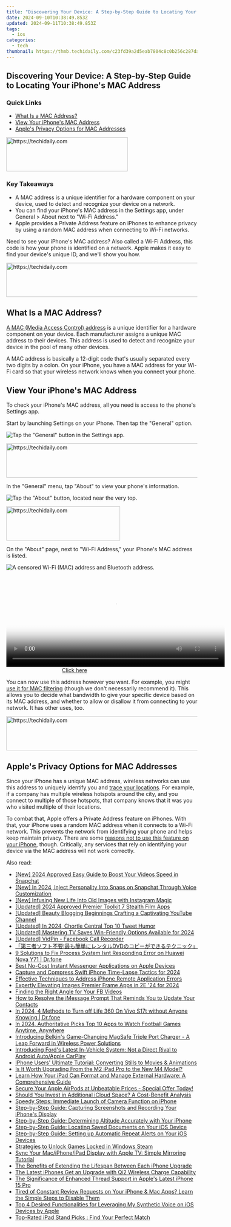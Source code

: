 ```yaml
---
title: "Discovering Your Device: A Step-by-Step Guide to Locating Your iPhone's MAC Address"
date: 2024-09-10T10:38:49.853Z
updated: 2024-09-11T10:38:49.853Z
tags:
  - ios
categories:
  - tech
thumbnail: https://thmb.techidaily.com/c23fd39a2d5eab7804c8c0b256c287da5a7d97c2d7588b0ef8db354da07eb1bf.jpg
---
```


## Discovering Your Device: A Step-by-Step Guide to Locating Your iPhone's MAC Address

### Quick Links

* [What Is a MAC Address?](https://facebook-video-content.techidaily.com/updated-2024-approved-realizing-your-potential-in-360-video-streams-for-social-media/)
* [View Your iPhone's MAC Address](https://tech-recovery.techidaily.com/your-complete-harry-potter-journey-the-right-way-to-experience-the-wizards-tale-on-screen/)
* [Apple's Privacy Options for MAC Addresses](https://fox-info.techidaily.com/in-2024-best-mobile-photography-note-taking-tools/)





<!-- affiliate ads begin -->
<a href="https://aligracehair.sjv.io/c/5597632/2135401/19272" target="_top" id="2135401">
  <img src="//a.impactradius-go.com/display-ad/19272-2135401" border="0" alt="https://techidaily.com" width="320" height="90"/>
</a>
<img height="0" width="0" src="https://aligracehair.sjv.io/i/5597632/2135401/19272" style="position:absolute;visibility:hidden;" border="0" />
<!-- affiliate ads end -->




### Key Takeaways

* A MAC address is a unique identifier for a hardware component on your device, used to detect and recognize your device on a network.
* You can find your iPhone's MAC address in the Settings app, under General > About next to "Wi-Fi Address."
* Apple provides a Private Address feature on iPhones to enhance privacy by using a random MAC address when connecting to Wi-Fi networks.

 Need to see your iPhone's MAC address? Also called a Wi-Fi Address, this code is how your phone is identified on a network. Apple makes it easy to find your device's unique ID, and we'll show you how.





<!-- affiliate ads begin -->
<a href="https://wigfever.sjv.io/c/5597632/2014854/22899" target="_top" id="2014854">
  <img src="//a.impactradius-go.com/display-ad/22899-2014854" border="0" alt="https://techidaily.com" width="728" height="90"/>
</a>
<img height="0" width="0" src="https://wigfever.sjv.io/i/5597632/2014854/22899" style="position:absolute;visibility:hidden;" border="0" />
<!-- affiliate ads end -->




##  What Is a MAC Address?

[A MAC (Media Access Control) address](https://www.howtogeek.com/764868/what-is-a-mac-address-and-how-does-it-work/) is a unique identifier for a hardware component on your device. Each manufacturer assigns a unique MAC address to their devices. This address is used to detect and recognize your device in the pool of many other devices.

 A MAC address is basically a 12-digit code that's usually separated every two digits by a colon. On your iPhone, you have a MAC address for your Wi-Fi card so that your wireless network knows when you connect your phone.

##  View Your iPhone's MAC Address

 To check your iPhone's MAC address, all you need is access to the phone's Settings app.

 Start by launching Settings on your iPhone. Then tap the "General" option.

![Tap the "General" button in the Settings app.](https://static1.howtogeekimages.com/wordpress/wp-content/uploads/2023/12/1-4.png) 





<!-- affiliate ads begin -->
<a href="https://united.elfm.net/c/5597632/2139563/4704" target="_top" id="2139563">
  <img src="//a.impactradius-go.com/display-ad/4704-2139563" border="0" alt="https://techidaily.com" width="728" height="90"/>
</a>
<img height="0" width="0" src="https://united.elfm.net/i/5597632/2139563/4704" style="position:absolute;visibility:hidden;" border="0" />
<!-- affiliate ads end -->




 In the "General" menu, tap "About" to view your phone's information.

![Tap the "About" button, located near the very top.](https://static1.howtogeekimages.com/wordpress/wp-content/uploads/2023/12/2-about.png) 





<!-- affiliate ads begin -->
<a href="https://wigfever.sjv.io/c/5597632/2005183/22899" target="_top" id="2005183">
  <img src="//a.impactradius-go.com/display-ad/22899-2005183" border="0" alt="https://techidaily.com" width="300" height="90"/>
</a>
<img height="0" width="0" src="https://wigfever.sjv.io/i/5597632/2005183/22899" style="position:absolute;visibility:hidden;" border="0" />
<!-- affiliate ads end -->




 On the "About" page, next to "Wi-Fi Address," your iPhone's MAC address is listed.

![A censored Wi-Fi (MAC) address and Bluetooth address.](https://static1.howtogeekimages.com/wordpress/wp-content/uploads/2023/12/3-mac.png) 





<!-- affiliate ads begin -->
<span id="1982499">
					<video width="576" height="240" style="cursor:pointer"
           poster="//a.impactradius-go.com/display-clicktoplayimage/1982499.png"
           onclick="if(!this.playClicked){this.play();this.setAttribute('controls',true);this.playClicked=true;}">
	   <source src="//a.impactradius-go.com/display-ad/22993-1982499">
	   <img src="//a.impactradius-go.com/display-clicktoplayimage/1982499.png" style="border: none; height: 100%; width: 100%; object-fit: contain">
	</video>
	<div style="width:360px;text-align:center"><a href="javascript:window.open(decodeURIComponent('https%3A%2F%2Fhomestyler.sjv.io%2Fc%2F5597632%2F1982499%2F22993'), '_blank');void(0);">Click here</a></div>
</span>
<img height="0" width="0" src="https://imp.pxf.io/i/5597632/1982499/22993" style="position:absolute;visibility:hidden;" border="0" />
<!-- affiliate ads end -->




 You can now use this address however you want. For example, you might [use it for MAC filtering](https://sim-unlock.techidaily.com/in-2024-unlock-your-iphone-se-in-minutes-with-iccid-code-everything-you-need-to-know-by-drfone-ios/) (though we don't necessarily recommend it). This allows you to decide what bandwidth to give your specific device based on its MAC address, and whether to allow or disallow it from connecting to your network. It has other uses, too.





<!-- affiliate ads begin -->
<a href="https://aidotcom.pxf.io/c/5597632/2134503/19576" target="_top" id="2134503">
  <img src="//a.impactradius-go.com/display-ad/19576-2134503" border="0" alt="https://techidaily.com" width="728" height="90"/>
</a>
<img height="0" width="0" src="https://aidotcom.pxf.io/i/5597632/2134503/19576" style="position:absolute;visibility:hidden;" border="0" />
<!-- affiliate ads end -->




##  Apple's Privacy Options for MAC Addresses

 Since your iPhone has a unique MAC address, wireless networks can use this address to uniquely identify you and [trace your locations](https://facebook-video-footage.techidaily.com/new-mastering-the-art-of-locating-your-youtube-discussions/). For example, if a company has multiple wireless hotspots around the city, and you connect to multiple of those hotspots, that company knows that it was you who visited multiple of their locations.

 To combat that, Apple offers a Private Address feature on iPhones. With that, your iPhone uses a random MAC address when it connects to a Wi-Fi network. This prevents the network from identifying your phone and helps keep maintain privacy. There are some [reasons not to use this feature on your iPhone](https://android-pokemon-go.techidaily.com/detailed-guide-of-ispoofer-for-pogo-installation-on-infinix-smart-7-drfone-by-drfone-virtual-android/), though. Critically, any services that rely on identifying your device via the MAC address will not work correctly.

<ins class="adsbygoogle"
     style="display:block"
     data-ad-format="autorelaxed"
     data-ad-client="ca-pub-7571918770474297"
     data-ad-slot="1223367746"></ins>



<ins class="adsbygoogle"
     style="display:block"
     data-ad-client="ca-pub-7571918770474297"
     data-ad-slot="8358498916"
     data-ad-format="auto"
     data-full-width-responsive="true"></ins>





<span class="atpl-alsoreadstyle">Also read:</span>
<div><ul>
<li><a href="https://fox-cloud.techidaily.com/new-2024-approved-easy-guide-to-boost-your-videos-speed-in-snapchat/"><u>[New] 2024 Approved Easy Guide to Boost Your Videos Speed in Snapchat</u></a></li>
<li><a href="https://snapchat-videos.techidaily.com/new-in-2024-inject-personality-into-snaps-on-snapchat-through-voice-customization/"><u>[New] In 2024, Inject Personality Into Snaps on Snapchat Through Voice Customization</u></a></li>
<li><a href="https://instagram-clips.techidaily.com/new-infusing-new-life-into-old-images-with-instagram-magic/"><u>[New] Infusing New Life Into Old Images with Instagram Magic</u></a></li>
<li><a href="https://facebook-video-files.techidaily.com/updated-2024-approved-premier-toolkit-7-stealth-film-apps/"><u>[Updated] 2024 Approved Premier Toolkit 7 Stealth Film Apps</u></a></li>
<li><a href="https://youtube-tips.techidaily.com/ed-beauty-blogging-beginnings-crafting-a-captivating-youtube-channel/"><u>[Updated] Beauty Blogging Beginnings Crafting a Captivating YouTube Channel</u></a></li>
<li><a href="https://twitter-videos.techidaily.com/updated-in-2024-chortle-central-top-10-tweet-humor/"><u>[Updated] In 2024, Chortle Central Top 10 Tweet Humor</u></a></li>
<li><a href="https://remote-screen-capture.techidaily.com/updated-mastering-tv-saves-win-friendly-options-available-for-2024/"><u>[Updated] Mastering TV Saves Win-Friendly Options Available for 2024</u></a></li>
<li><a href="https://facebook-video-files.techidaily.com/updated-vidpin-facebook-call-recorder/"><u>[Updated] VidPin - Facebook Call Recorder</u></a></li>
<li><a href="https://some-guidance.techidaily.com/dvd-t17252906869421/"><u>「第三者ソフト不要!最も簡単にレンタルDVDのコピーができるテクニック」</u></a></li>
<li><a href="https://howto.techidaily.com/9-solutions-to-fix-process-system-isnt-responding-error-on-huawei-nova-y71-drfone-by-drfone-fix-android-problems-fix-android-problems/"><u>9 Solutions to Fix Process System Isnt Responding Error on Huawei Nova Y71 | Dr.fone</u></a></li>
<li><a href="https://tech-renaissance.techidaily.com/best-no-cost-instant-messenger-applications-on-apple-devices/"><u>Best No-Cost Instant Messenger Applications on Apple Devices</u></a></li>
<li><a href="https://extra-resources.techidaily.com/capture-and-compress-swift-iphone-time-lapse-tactics-for-2024/"><u>Capture and Compress Swift iPhone Time-Lapse Tactics for 2024</u></a></li>
<li><a href="https://techtrends.techidaily.com/effective-techniques-to-address-iphone-remote-application-errors/"><u>Effective Techniques to Address iPhone Remote Application Errors</u></a></li>
<li><a href="https://some-knowledge.techidaily.com/expertly-elevating-images-premier-frame-apps-in-2e-24-for-2024/"><u>Expertly Elevating Images Premier Frame Apps in 2E '24 for 2024</u></a></li>
<li><a href="https://facebook-video-recording.techidaily.com/finding-the-right-angle-for-your-fb-videos/"><u>Finding the Right Angle for Your FB Videos</u></a></li>
<li><a href="https://os-tips.techidaily.com/how-to-resolve-the-imessage-prompt-that-reminds-you-to-update-your-contacts/"><u>How to Resolve the iMessage Prompt That Reminds You to Update Your Contacts</u></a></li>
<li><a href="https://change-location.techidaily.com/in-2024-4-methods-to-turn-off-life-360-on-vivo-s17t-without-anyone-knowing-drfone-by-drfone-virtual-android/"><u>In 2024, 4 Methods to Turn off Life 360 On Vivo S17t without Anyone Knowing | Dr.fone</u></a></li>
<li><a href="https://extra-lessons.techidaily.com/in-2024-authoritative-picks-top-10-apps-to-watch-football-games-anytime-anywhere/"><u>In 2024, Authoritative Picks Top 10 Apps to Watch Football Games Anytime, Anywhere</u></a></li>
<li><a href="https://os-tips.techidaily.com/introducing-belkins-game-changing-magsafe-triple-port-charger-a-leap-forward-in-wireless-power-solutions/"><u>Introducing Belkin's Game-Changing MagSafe Triple Port Charger - A Leap Forward in Wireless Power Solutions</u></a></li>
<li><a href="https://os-tips.techidaily.com/introducing-fords-latest-in-vehicle-system-not-a-direct-rival-to-android-autoapple-carplay/"><u>Introducing Ford's Latest In-Vehicle System: Not a Direct Rival to Android Auto/Apple CarPlay</u></a></li>
<li><a href="https://os-tips.techidaily.com/iphone-users-ultimate-tutorial-converting-stills-to-movies-and-animations/"><u>IPhone Users' Ultimate Tutorial: Converting Stills to Movies & Animations</u></a></li>
<li><a href="https://os-tips.techidaily.com/is-it-worth-upgrading-from-the-m2-ipad-pro-to-the-new-m4-model/"><u>Is It Worth Upgrading From the M2 iPad Pro to the New M4 Model?</u></a></li>
<li><a href="https://os-tips.techidaily.com/learn-how-your-ipad-can-format-and-manage-external-hardware-a-comprehensive-guide/"><u>Learn How Your iPad Can Format and Manage External Hardware: A Comprehensive Guide</u></a></li>
<li><a href="https://os-tips.techidaily.com/secure-your-apple-airpods-at-unbeatable-prices-special-offer-today/"><u>Secure Your Apple AirPods at Unbeatable Prices - Special Offer Today!</u></a></li>
<li><a href="https://os-tips.techidaily.com/should-you-invest-in-additional-icloud-space-a-cost-benefit-analysis/"><u>Should You Invest in Additional iCloud Space? A Cost-Benefit Analysis</u></a></li>
<li><a href="https://os-tips.techidaily.com/speedy-steps-immediate-launch-of-camera-function-on-iphone/"><u>Speedy Steps: Immediate Launch of Camera Function on iPhone</u></a></li>
<li><a href="https://os-tips.techidaily.com/step-by-step-guide-capturing-screenshots-and-recording-your-iphones-display/"><u>Step-by-Step Guide: Capturing Screenshots and Recording Your iPhone's Display</u></a></li>
<li><a href="https://os-tips.techidaily.com/step-by-step-guide-determining-altitude-accurately-with-your-iphone/"><u>Step-by-Step Guide: Determining Altitude Accurately with Your iPhone</u></a></li>
<li><a href="https://os-tips.techidaily.com/step-by-step-guide-locating-saved-documents-on-your-ios-device/"><u>Step-by-Step Guide: Locating Saved Documents on Your iOS Device</u></a></li>
<li><a href="https://os-tips.techidaily.com/step-by-step-guide-setting-up-automatic-repeat-alerts-on-your-ios-devices/"><u>Step-by-Step Guide: Setting up Automatic Repeat Alerts on Your iOS Devices</u></a></li>
<li><a href="https://games-able.techidaily.com/strategies-to-unlock-games-locked-in-windows-steam/"><u>Strategies to Unlock Games Locked in Windows Steam</u></a></li>
<li><a href="https://os-tips.techidaily.com/sync-your-maciphoneipad-display-with-apple-tv-simple-mirroring-tutorial/"><u>Sync Your Mac/iPhone/iPad Display with Apple TV: Simple Mirroring Tutorial</u></a></li>
<li><a href="https://os-tips.techidaily.com/the-benefits-of-extending-the-lifespan-between-each-iphone-upgrade/"><u>The Benefits of Extending the Lifespan Between Each iPhone Upgrade</u></a></li>
<li><a href="https://os-tips.techidaily.com/the-latest-iphones-get-an-upgrade-with-qi2-wireless-charge-capability/"><u>The Latest iPhones Get an Upgrade with Qi2 Wireless Charge Capability</u></a></li>
<li><a href="https://os-tips.techidaily.com/the-significance-of-enhanced-thread-support-in-apples-latest-iphone-15-pro/"><u>The Significance of Enhanced Thread Support in Apple's Latest iPhone 15 Pro</u></a></li>
<li><a href="https://os-tips.techidaily.com/tired-of-constant-review-requests-on-your-iphone-and-mac-apps-learn-the-simple-steps-to-disable-them/"><u>Tired of Constant Review Requests on Your iPhone & Mac Apps? Learn the Simple Steps to Disable Them</u></a></li>
<li><a href="https://os-tips.techidaily.com/top-4-desired-functionalities-for-leveraging-my-synthetic-voice-on-ios-devices-by-apple/"><u>Top 4 Desired Functionalities for Leveraging My Synthetic Voice on iOS Devices by Apple</u></a></li>
<li><a href="https://os-tips.techidaily.com/top-rated-ipad-stand-picks-find-your-perfect-match/"><u>Top-Rated iPad Stand Picks : Find Your Perfect Match</u></a></li>
</ul></div>




